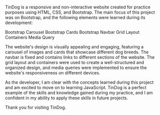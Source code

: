 TinDog is a responsive and non-interactive website created for practice purposes using HTML, CSS, and Bootstrap. The main focus of this project was on Bootstrap, and the following elements were learned during its development:

Bootstrap Carousel
Bootstrap Cards
Bootstrap Navbar
Grid Layout
Containers
Media Query

The website's design is visually appealing and engaging, featuring a carousel of images and cards that showcase different dog breeds. The navbar is fixed and contains links to different sections of the website. The grid layout and containers were used to create a well-structured and organized design, and media queries were implemented to ensure the website's responsiveness on different devices.

As the developer, I am clear with the concepts learned during this project and am excited to move on to learning JavaScript. TinDog is a perfect example of the skills and knowledge gained during my practice, and I am confident in my ability to apply these skills in future projects.

Thank you for visiting TinDog.
